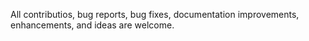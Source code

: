 All contributios, bug reports, bug fixes, documentation improvements, enhancements, and ideas are welcome.
